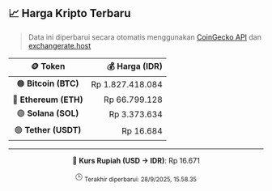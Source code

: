 

<!-- HARGA_KRIPTO -->
## 📈 Harga Kripto Terbaru

> Data ini diperbarui secara otomatis menggunakan [CoinGecko API](https://www.coingecko.com/) dan [exchangerate.host](https://exchangerate.host/)

<div align="center">

| 🪙 Token | 💰 Harga (IDR) |
|:------:|---------------:|
| 🟠 **Bitcoin (BTC)**   | Rp 1.827.418.084 |
| 🔵 **Ethereum (ETH)**  | Rp 66.799.128 |
| 🟣 **Solana (SOL)**    | Rp 3.373.634 |
| 🟢 **Tether (USDT)**   | Rp 16.684 |

---

💱 **Kurs Rupiah (USD → IDR)**: Rp 16.671

🕒 <sub>Terakhir diperbarui: 28/9/2025, 15.58.35</sub>

</div>
<!-- /HARGA_KRIPTO -->